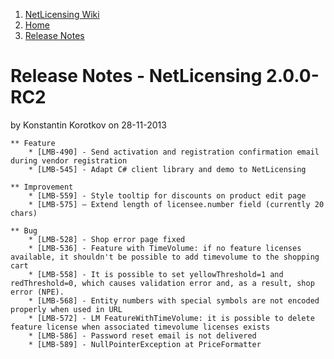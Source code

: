 1.  [NetLicensing Wiki](index.html)
2.  [Home](Home_11010214.html)
3.  [Release Notes](Release-Notes_11010240.html)

<span id="title-text"> Release Notes - NetLicensing 2.0.0-RC2 </span>
=====================================================================

by <span class="editor"> Konstantin Korotkov</span> on 28-11-2013

    ** Feature
        * [LMB-490] - Send activation and registration confirmation email during vendor registration
        * [LMB-545] - Adapt C# client library and demo to NetLicensing
     
    ** Improvement
        * [LMB-559] - Style tooltip for discounts on product edit page
        * [LMB-575] – Extend length of licensee.number field (currently 20 chars)

    ** Bug
        * [LMB-528] - Shop error page fixed
        * [LMB-536] - Feature with TimeVolume: if no feature licenses available, it shouldn't be possible to add timevolume to the shopping cart
        * [LMB-558] - It is possible to set yellowThreshold=1 and redThreshold=0, which causes validation error and, as a result, shop error (NPE).
        * [LMB-568] - Entity numbers with special symbols are not encoded properly when used in URL
        * [LMB-572] - LM FeatureWithTimeVolume: it is possible to delete feature license when associated timevolume licenses exists
        * [LMB-586] - Password reset email is not delivered
        * [LMB-589] - NullPointerException at PriceFormatter


